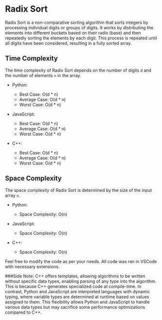 # Radix Sort

Radix Sort is a non-comparative sorting algorithm that sorts integers by processing individual digits or groups of digits. It works by distributing the elements into different buckets based on their radix (base) and then repeatedly sorting the elements by each digit. This process is repeated until all digits have been considered, resulting in a fully sorted array.

## Time Complexity

The time complexity of Radix Sort depends on the number of digits `d` and the number of elements `n` in the array.

- Python:
  - Best Case: O(d * n)
  - Average Case: O(d * n)
  - Worst Case: O(d * n)
  
- JavaScript:
  - Best Case: O(d * n)
  - Average Case: O(d * n)
  - Worst Case: O(d * n)

- C++:
  - Best Case: O(d * n)
  - Average Case: O(d * n)
  - Worst Case: O(d * n)

## Space Complexity

The space complexity of Radix Sort is determined by the size of the input array `n`.

- Python:
  - Space Complexity: O(n)

- JavaScript:
  - Space Complexity: O(n)

- C++:
  - Space Complexity: O(n)


Feel free to modify the code as per your needs. All code was ran in VSCode with necessary extensions.

###Side Note:
  C++ offers templates, allowing algorithms to be written without specific data types, enabling parsing of any type into the
  algorithm. This is because C++ generates specialized code at compile-time. In contrast, Python and JavaScript are interpreted
  languages with dynamic typing, where variable types are determined at runtime based on values assigned to them. This
  flexibility allows Python and JavaScript to handle various data types but may sacrifice some performance optimizations
  compared to C++.

